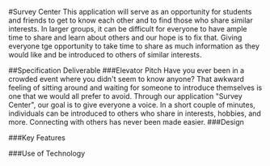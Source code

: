 #Survey Center
This application will serve as an opportunity for students and friends to get to know each other and to find those who share similar interests. In larger groups, it can be difficult for everyone to have ample time to share and learn about others and our hope is to fix that. Giving everyone tge opportunity to take time to share as much information as they would like and be introduced to others of similar interests.

##Specification Deliverable
###Elevator Pitch
Have you ever been in a crowded event where you didn't seem to know anyone? That awkward feeling of sitting around and waiting for someone to introduce themselves is one that we would all prefer to avoid. Through our application "Survey Center", our goal is to give everyone a voice. In a short couple of minutes, individuals can be introduced to others who share in interests, hobbies, and more. Connecting with others has never been made easier.
###Design

###Key Features

###Use of Technology
